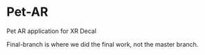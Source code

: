 # Pet-AR
Pet AR application for XR Decal

Final-branch is where we did the final work, not the master branch.
